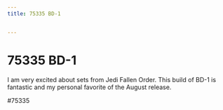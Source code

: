 ```yaml
---
title: 75335 BD-1


---
```


# 75335 BD-1

I am very excited about sets from Jedi Fallen Order. This build of BD-1 is fantastic and my personal favorite of the August release. 

#75335 
 
<!-- Begin Gallery -->
<!-- End Gallery -->
 
 

